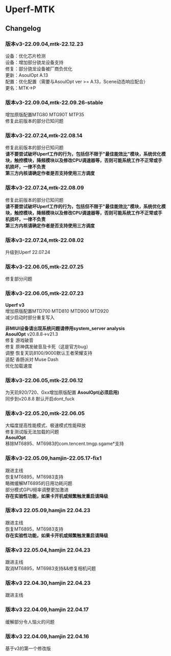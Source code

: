 # Uperf-MTK  

## Changelog  

### 版本v3-22.09.04,mtk-22.12.23  

设备：优化芯片检测  
设备：增加部分骁龙设备支持  
修复：部分骁龙设备被厂商负优化  
更新：AsoulOpt A.13  
配置：优化配置（需要与AsoulOpt ver >= A.13，Scene动态响应配合）  
更名：MTK->P

### 版本v3-22.09.04,mtk-22.09.26-stable  

增加原版配置MTG80 MTG90T MTP35  
修复此前版本的部分已知问题

### 版本v3-22.07.24,mtk-22.08.14  

修复此前版本的部分已知问题  
**请不要尝试破坏Uperf工作的行为，包括但不限于"最佳能效比"模块，系统优化模块，触控模块，降频模块以及修改CPU调速器等，否则可能系统工作不正常或手机损坏，一律不负责**  
**第三方内核请确定作者是否支持使用三方调度**  

### 版本v3-22.07.24,mtk-22.08.09  

修复此前版本的部分已知问题  
**请不要尝试破坏Uperf工作的行为，包括但不限于"最佳能效比"模块，系统优化模块，触控模块，降频模块以及修改CPU调速器等，否则可能系统工作不正常或手机损坏，一律不负责**  
**第三方内核请确定作者是否支持使用三方调度**  

### 版本v3-22.07.24,mtk-22.08.02  

升级到Uperf 22.07.24  

### 版本v3-22.06.05,mtk-22.07.25  

修复部分问题  

### 版本v3-22.06.05,mtk-22.07.23  

**Uperf v3**  
增加原版配置MTD700 MTD810 MTD900 MTD920  
减少启动时部分重复写入  

**非MIUI设备请出现系统问题请停用system_server analysis**  
**AsoulOpt** v20.8.8->v21.3  
修复 游戏破音  
修复 原神偶发破音及卡死（这是官方bug）  
调整 恢复天玑8100/9000默认王者荣耀支持  
适配 香肠派对 Muse Dash  
优化加载速度  

### 版本v3-22.06.05,mtk-22.06.12  

为天玑920/720、Gxx增加原版配置
**AsoulOpt(必须启用)**  
同步到v20.8.8
默认开启dont_fuck

### 版本v3-22.05.20,mtk-22.06.05

大幅度提高性能模式、极速模式性能释放  
修复测试版无法加载的问题  
**AsoulOpt**  
移除MT6895、MT6983的com.tencent.tmgp.sgame*支持  

### 版本v3-22.05.09,hamjin-22.05.17-fix1  

跟进主线  
恢复MT6895，MT6983支持  
略微缓解MT6895的日用功耗问题  
部分模式GPU频率调整更加激进  
**存在实验性功能，如果卡开机或频繁触发重启请降级**  

### 版本v3 22.05.09,hamjin 22.04.23  

跟进主线  
恢复MT6895，MT6983支持  
**存在实验性功能，如果卡开机或频繁触发重启请降级**  

### 版本v3 22.05.04,hamjin 22.04.23  

跟进主线  
取消MT6895，MT6983支持&&修复相机问题  

### 版本v3 22.04.30,hamjin 22.04.23  

跟进主线  

### 版本v3 22.04.09,hamjin 22.04.17  

缓解部分令人恼火的问题  

### 版本v3 22.04.09,hamjin 22.04.16  

基于v3的第一个修改版  
